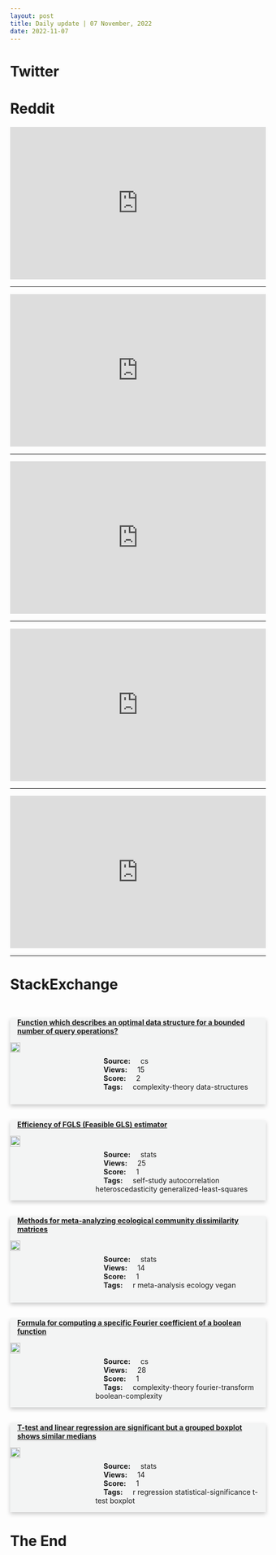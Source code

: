 ```yaml
---
layout: post
title: Daily update | 07 November, 2022
date: 2022-11-07
---
```


<script async src="https://platform.twitter.com/widgets.js" charset="utf-8"></script>


<script src='https://storage.ko-fi.com/cdn/scripts/overlay-widget.js'></script>
<script>
  kofiWidgetOverlay.draw('themldojo', {
    'type': 'floating-chat',
    'floating-chat.donateButton.text': 'Support me',
    'floating-chat.donateButton.background-color': '#f45d22',
    'floating-chat.donateButton.text-color': '#fff'
  });
</script>

# Twitter 

<blockquote class="twitter-tweet"><a href="https://twitter.com/KirkDBorne/status/1589089874929659904"></a></blockquote>

<blockquote class="twitter-tweet"><a href="https://twitter.com/hasantoxr/status/1589085331332206592"></a></blockquote>

<blockquote class="twitter-tweet"><a href="https://twitter.com/gabrielpeyre/status/1589135490644676608"></a></blockquote>

<blockquote class="twitter-tweet"><a href="https://twitter.com/chrisalbon/status/1589303505759924226"></a></blockquote>

<blockquote class="twitter-tweet"><a href="https://twitter.com/tranhelen/status/1589246380278972419"></a></blockquote>

<blockquote class="twitter-tweet"><a href="https://twitter.com/ylecun/status/1589266114068250626"></a></blockquote>

<blockquote class="twitter-tweet"><a href="https://twitter.com/ylecun/status/1589367677554135040"></a></blockquote>

<blockquote class="twitter-tweet"><a href="https://twitter.com/seb_ruder/status/1589371383771009024"></a></blockquote>

<blockquote class="twitter-tweet"><a href="https://twitter.com/ylecun/status/1589264378054205442"></a></blockquote>

<blockquote class="twitter-tweet"><a href="https://twitter.com/huggingface/status/1589377280467668992"></a></blockquote>

# Reddit 

<iframe id="reddit-embed" src="https://www.redditmedia.com/r/datascience/comments/ynx8o8/data_science_hierarchy_of_needs_as_relevant_as?ref_source=embed&amp;ref=share&amp;embed=true" sandbox="allow-scripts allow-same-origin allow-popups" style="border: none;" height="300" width="100%" scrolling="yes"></iframe>
<hr style="width:100%;text-align:left;margin-left:0">
<iframe id="reddit-embed" src="https://www.redditmedia.com/r/MachineLearning/comments/yng63w/r_reincarnating_reinforcement_learning_neurips?ref_source=embed&amp;ref=share&amp;embed=true" sandbox="allow-scripts allow-same-origin allow-popups" style="border: none;" height="300" width="100%" scrolling="yes"></iframe>
<hr style="width:100%;text-align:left;margin-left:0">
<iframe id="reddit-embed" src="https://www.redditmedia.com/r/MachineLearning/comments/ynz4m1/p_transcribe_any_podcast_episode_in_just_1_minute?ref_source=embed&amp;ref=share&amp;embed=true" sandbox="allow-scripts allow-same-origin allow-popups" style="border: none;" height="300" width="100%" scrolling="yes"></iframe>
<hr style="width:100%;text-align:left;margin-left:0">
<iframe id="reddit-embed" src="https://www.redditmedia.com/r/dataengineering/comments/yntyev/skills_to_learn_for_200k_300k_position?ref_source=embed&amp;ref=share&amp;embed=true" sandbox="allow-scripts allow-same-origin allow-popups" style="border: none;" height="300" width="100%" scrolling="yes"></iframe>
<hr style="width:100%;text-align:left;margin-left:0">
<iframe id="reddit-embed" src="https://www.redditmedia.com/r/datascience/comments/ynwpg0/if_youre_in_the_fortunate_position_to_be_picky?ref_source=embed&amp;ref=share&amp;embed=true" sandbox="allow-scripts allow-same-origin allow-popups" style="border: none;" height="300" width="100%" scrolling="yes"></iframe>
<hr style="width:100%;text-align:left;margin-left:0">

<style>
.card {
box-shadow: 0 4px 8px 0 rgba(0,0,0,0.2);
transition: 0.3s;
width: 100%;
background-color: #F3F4F4;
}
p{
    margin-left:  3em;
    padding-top: 1em;
}
.part2{
    display: grid;
    grid-template-columns: 1fr 3fr;
}
h4{
    margin: 1em;
}

.card:hover {
box-shadow: 0 8px 16px 0 rgba(0,0,0,0.2);
}
b {
padding: 2px 16px;
}
</style>
  
# StackExchange 


  <br>
  <div class="card">
  <h4><a href='https://cs.stackexchange.com/questions/155235/function-which-describes-an-optimal-data-structure-for-a-bounded-number-of-query'>Function which describes an optimal data structure for a bounded number of query operations?</a></h4> 
  <div class="part2">
      <img src="https://cdn.sstatic.net/Sites/cs/Img/apple-touch-icon@2.png?v=324a3e0c2b03" alt="Img missing!" style="width:40%">
      <p><b>Source:</b> cs<br><b>Views:</b> 15<br><b>Score:</b> 2<br><b>Tags:</b> <span class="badge badge-dark">complexity-theory</span> <span class="badge badge-dark">data-structures</span></p> 
  </div>
  </div>
      
  <br>
  <div class="card">
  <h4><a href='https://stats.stackexchange.com/questions/594836/efficiency-of-fgls-feasible-gls-estimator'>Efficiency of FGLS (Feasible GLS) estimator</a></h4> 
  <div class="part2">
      <img src="https://cdn.sstatic.net/Sites/stats/Img/apple-touch-icon@2.png?v=344f57aa10cc" alt="Img missing!" style="width:40%">
      <p><b>Source:</b> stats<br><b>Views:</b> 25<br><b>Score:</b> 1<br><b>Tags:</b> <span class="badge badge-dark">self-study</span> <span class="badge badge-dark">autocorrelation</span> <span class="badge badge-dark">heteroscedasticity</span> <span class="badge badge-dark">generalized-least-squares</span></p> 
  </div>
  </div>
      
  <br>
  <div class="card">
  <h4><a href='https://stats.stackexchange.com/questions/594850/methods-for-meta-analyzing-ecological-community-dissimilarity-matrices'>Methods for meta-analyzing ecological community dissimilarity matrices</a></h4> 
  <div class="part2">
      <img src="https://cdn.sstatic.net/Sites/stats/Img/apple-touch-icon@2.png?v=344f57aa10cc" alt="Img missing!" style="width:40%">
      <p><b>Source:</b> stats<br><b>Views:</b> 14<br><b>Score:</b> 1<br><b>Tags:</b> <span class="badge badge-dark">r</span> <span class="badge badge-dark">meta-analysis</span> <span class="badge badge-dark">ecology</span> <span class="badge badge-dark">vegan</span></p> 
  </div>
  </div>
      
  <br>
  <div class="card">
  <h4><a href='https://cs.stackexchange.com/questions/155223/formula-for-computing-a-specific-fourier-coefficient-of-a-boolean-function'>Formula for computing a specific Fourier coefficient of a boolean function</a></h4> 
  <div class="part2">
      <img src="https://cdn.sstatic.net/Sites/cs/Img/apple-touch-icon@2.png?v=324a3e0c2b03" alt="Img missing!" style="width:40%">
      <p><b>Source:</b> cs<br><b>Views:</b> 28<br><b>Score:</b> 1<br><b>Tags:</b> <span class="badge badge-dark">complexity-theory</span> <span class="badge badge-dark">fourier-transform</span> <span class="badge badge-dark">boolean-complexity</span></p> 
  </div>
  </div>
      
  <br>
  <div class="card">
  <h4><a href='https://stats.stackexchange.com/questions/594867/t-test-and-linear-regression-are-significant-but-a-grouped-boxplot-shows-similar'>T-test and linear regression are significant but a grouped boxplot shows similar medians</a></h4> 
  <div class="part2">
      <img src="https://cdn.sstatic.net/Sites/stats/Img/apple-touch-icon@2.png?v=344f57aa10cc" alt="Img missing!" style="width:40%">
      <p><b>Source:</b> stats<br><b>Views:</b> 14<br><b>Score:</b> 1<br><b>Tags:</b> <span class="badge badge-dark">r</span> <span class="badge badge-dark">regression</span> <span class="badge badge-dark">statistical-significance</span> <span class="badge badge-dark">t-test</span> <span class="badge badge-dark">boxplot</span></p> 
  </div>
  </div>
      
# The End